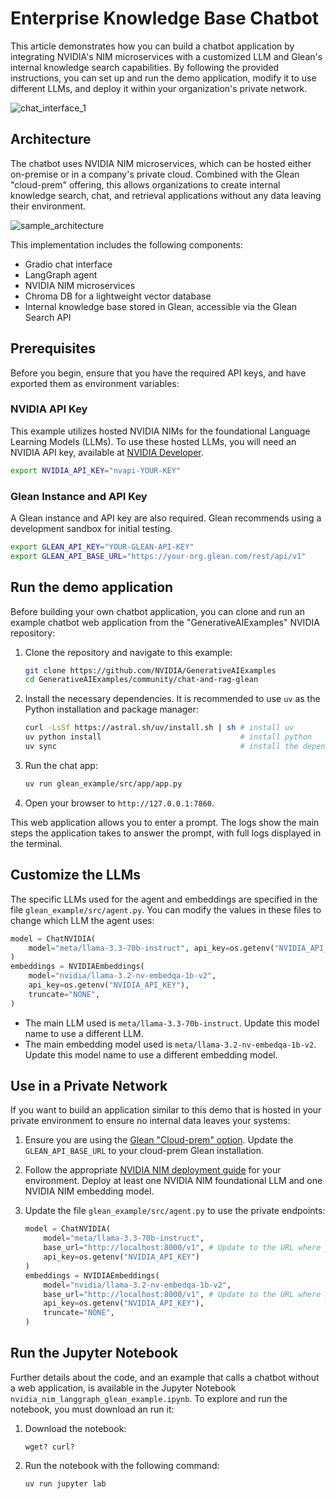 # Enterprise Knowledge Base Chatbot

This article demonstrates how you can build a chatbot application by integrating NVIDIA's NIM microservices with a customized LLM and Glean's internal knowledge search capabilities. By following the provided instructions, you can set up and run the demo application, modify it to use different LLMs, and deploy it within your organization's private network.

![chat_interface_1](../../../images/enterprise-kb-chatbot/chat_interface_1.png)

## Architecture

The chatbot uses NVIDIA NIM microservices, which can be hosted either on-premise or in a company's private cloud. Combined with the Glean "cloud-prem" offering, this allows organizations to create internal knowledge search, chat, and retrieval applications without any data leaving their environment.

![sample_architecture](../../../images/enterprise-kb-chatbot/glean_example_architecture.png)

This implementation includes the following components:

- Gradio chat interface
- LangGraph agent
- NVIDIA NIM microservices
- Chroma DB for a lightweight vector database
- Internal knowledge base stored in Glean, accessible via the Glean Search API

<!-- The example architecture and possible extensions are represented in the repository. <-- Not really sure what the purpose of this sentence is. -->

## Prerequisites

Before you begin, ensure that you have the required API keys, and have exported them as environment variables:

### NVIDIA API Key

This example utilizes hosted NVIDIA NIMs for the foundational Language Learning Models (LLMs). To use these hosted LLMs, you will need an NVIDIA API key, available at [NVIDIA Developer](https://build.nvidia.com).

```bash
export NVIDIA_API_KEY="nvapi-YOUR-KEY"
```

### Glean Instance and API Key

A Glean instance and API key are also required. Glean recommends using a development sandbox for initial testing.

```bash
export GLEAN_API_KEY="YOUR-GLEAN-API-KEY"
export GLEAN_API_BASE_URL="https://your-org.glean.com/rest/api/v1"
```

## Run the demo application

Before building your own chatbot application, you can clone and run an example chatbot web application from the "GenerativeAIExamples" NVIDIA repository:

1. Clone the repository and navigate to this example:

   ```bash
   git clone https://github.com/NVIDIA/GenerativeAIExamples
   cd GenerativeAIExamples/community/chat-and-rag-glean
   ```

2. Install the necessary dependencies. It is recommended to use `uv` as the Python installation and package manager:

   ```bash
   curl -LsSf https://astral.sh/uv/install.sh | sh # install uv
   uv python install                               # install python
   uv sync                                         # install the dependencies for this project
   ```

3. Run the chat app:

   ```bash
   uv run glean_example/src/app/app.py
   ```

4. Open your browser to `http://127.0.0.1:7860`.

This web application allows you to enter a prompt. The logs show the main steps the application takes to answer the prompt, with full logs displayed in the terminal.

## Customize the LLMs

The specific LLMs used for the agent and embeddings are specified in the file `glean_example/src/agent.py`. You can modify the values in these files to change which LLM the agent uses:

```python
model = ChatNVIDIA(
    model="meta/llama-3.3-70b-instruct", api_key=os.getenv("NVIDIA_API_KEY")
)
embeddings = NVIDIAEmbeddings(
    model="nvidia/llama-3.2-nv-embedqa-1b-v2",
    api_key=os.getenv("NVIDIA_API_KEY"),
    truncate="NONE",
)
```

- The main LLM used is `meta/llama-3.3-70b-instruct`. Update this model name to use a different LLM.
- The main embedding model used is `meta/llama-3.2-nv-embedqa-1b-v2`. Update this model name to use a different embedding model.

## Use in a Private Network

If you want to build an application similar to this demo that is hosted in your private environment to ensure no internal data leaves your systems:

1. Ensure you are using the [Glean "Cloud-prem" option](https://help.glean.com/en/articles/10093412-glean-deployment-options). Update the `GLEAN_API_BASE_URL` to your cloud-prem Glean installation.
2. Follow the appropriate [NVIDIA NIM deployment guide](https://docs.nvidia.com/nim/large-language-models/latest/deployment-guide.html) for your environment. Deploy at least one NVIDIA NIM foundational LLM and one NVIDIA NIM embedding model.
3. Update the file `glean_example/src/agent.py` to use the private endpoints:

   ```python
   model = ChatNVIDIA(
       model="meta/llama-3.3-70b-instruct",
       base_url="http://localhost:8000/v1", # Update to the URL where your NVIDIA NIM is running
       api_key=os.getenv("NVIDIA_API_KEY")
   )
   embeddings = NVIDIAEmbeddings(
       model="nvidia/llama-3.2-nv-embedqa-1b-v2",
       base_url="http://localhost:8000/v1", # Update to the URL where your NVIDIA NIM is running
       api_key=os.getenv("NVIDIA_API_KEY"),
       truncate="NONE",
   )
   ```

## Run the Jupyter Notebook

Further details about the code, and an example that calls a chatbot without a web application, is available in the Jupyter Notebook `nvidia_nim_langgraph_glean_example.ipynb`. To explore and run the notebook, you must download an run it:

<!-- prerequisites: brew install uv, brew install jupyterlab  -->

1. Download the notebook:

   ```
   wget? curl?
   ```

2. Run the notebook with the following command:

   ```
   uv run jupyter lab
   ```

<!-- Presumably, they should download it first? Where should we point them? my latest link looks like it's from a specific commit. -->
